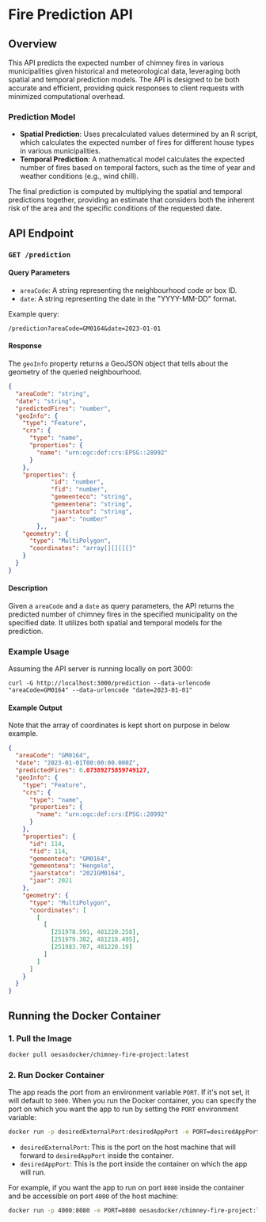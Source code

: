 # Fire Prediction API

## Overview

This API predicts the expected number of chimney fires in various municipalities given historical and meteorological data, leveraging both spatial and temporal prediction models. The API is designed to be both accurate and efficient, providing quick responses to client requests with minimized computational overhead.

### Prediction Model

- **Spatial Prediction**: Uses precalculated values determined by an R script, which calculates the expected number of fires for different house types in various municipalities.
- **Temporal Prediction**: A mathematical model calculates the expected number of fires based on temporal factors, such as the time of year and weather conditions (e.g., wind chill).

The final prediction is computed by multiplying the spatial and temporal predictions together, providing an estimate that considers both the inherent risk of the area and the specific conditions of the requested date.

## API Endpoint

### `GET /prediction`

#### Query Parameters

- `areaCode`: A string representing the neighbourhood code or box ID.
- `date`: A string representing the date in the "YYYY-MM-DD" format.

Example query:

```
/prediction?areaCode=GM0164&date=2023-01-01
```

#### Response

The `geoInfo` property returns a GeoJSON object that tells about the geometry of the queried neighbourhood.

```json
{
  "areaCode": "string",
  "date": "string",
  "predictedFires": "number",
  "geoInfo": {
    "type": "Feature",
    "crs": {
      "type": "name",
      "properties": {
        "name": "urn:ogc:def:crs:EPSG::28992"
      }
    },
    "properties": {
            "id": "number",
            "fid": "number",
            "gemeenteco": "string",
            "gemeentena": "string",
            "jaarstatco": "string",
            "jaar": "number"
        },,
    "geometry": {
      "type": "MultiPolygon",
      "coordinates": "array[][][][]"
    }
  }
}
```

#### Description

Given a `areaCode` and a `date` as query parameters, the API returns the predicted number of chimney fires in the specified municipality on the specified date. It utilizes both spatial and temporal models for the prediction.

### Example Usage

Assuming the API server is running locally on port 3000:

```plaintext
curl -G http://localhost:3000/prediction --data-urlencode "areaCode=GM0164" --data-urlencode "date=2023-01-01"
```

#### Example Output

Note that the array of coordinates is kept short on purpose in below example.

```json
{
  "areaCode": "GM0164",
  "date": "2023-01-01T00:00:00.000Z",
  "predictedFires": 0.07389275859749127,
  "geoInfo": {
    "type": "Feature",
    "crs": {
      "type": "name",
      "properties": {
        "name": "urn:ogc:def:crs:EPSG::28992"
      }
    },
    "properties": {
      "id": 114,
      "fid": 114,
      "gemeenteco": "GM0164",
      "gemeentena": "Hengelo",
      "jaarstatco": "2021GM0164",
      "jaar": 2021
    },
    "geometry": {
      "type": "MultiPolygon",
      "coordinates": [
        [
          [
            [251978.591, 481220.258],
            [251979.382, 481218.495],
            [251983.707, 481220.19]
          ]
        ]
      ]
    }
  }
}
```

## Running the Docker Container

### 1. Pull the Image

```bash
docker pull oesasdocker/chimney-fire-project:latest
```

### 2. Run Docker Container

The app reads the port from an environment variable `PORT`. If it's not set, it will default to `3000`. When you run the Docker container, you can specify the port on which you want the app to run by setting the `PORT` environment variable:

```bash
docker run -p desiredExternalPort:desiredAppPort -e PORT=desiredAppPort oesasdocker/chimney-fire-project:latest
```

- `desiredExternalPort`: This is the port on the host machine that will forward to `desiredAppPort` inside the container.
- `desiredAppPort`: This is the port inside the container on which the app will run.

For example, if you want the app to run on port `8080` inside the container and be accessible on port `4000` of the host machine:

```bash
docker run -p 4000:8080 -e PORT=8080 oesasdocker/chimney-fire-project:latest
```
